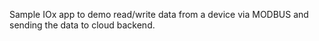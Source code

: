Sample IOx app to demo read/write data from a device via MODBUS and sending the data to cloud backend. 
